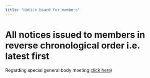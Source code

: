 ```yaml
---
title: "Notice board for members"
---
```


All notices issued to members in reverse chronological order i.e. latest first
======

Regarding special general body meeting  [click here](https://docs.google.com/document/d/1KwhZ1eueSxfeZq-fk9XW4xNr8DehZYAkOFYB77h1_-k/edit?usp=sharing)\


